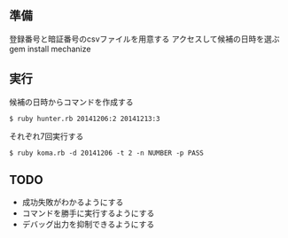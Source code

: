 準備
----
登録番号と暗証番号のcsvファイルを用意する
アクセスして候補の日時を選ぶ
gem install mechanize

実行
----
候補の日時からコマンドを作成する

    $ ruby hunter.rb 20141206:2 20141213:3

それぞれ7回実行する

    $ ruby koma.rb -d 20141206 -t 2 -n NUMBER -p PASS

TODO
----
* 成功失敗がわかるようにする
* コマンドを勝手に実行するようにする
* デバッグ出力を抑制できるようにする
